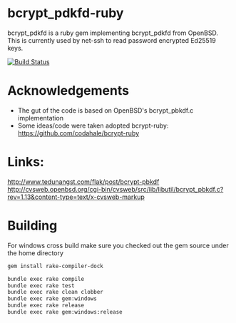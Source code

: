 # bcrypt_pdkfd-ruby

bcrypt_pdkfd is a ruby gem implementing bcrypt_pdkfd from OpenBSD. This is currently used by net-ssh to read password encrypted Ed25519 keys.

[![Build Status](https://travis-ci.org/mfazekas/bcrypt_pbkdf-ruby.png?branch=master)](https://travis-ci.org/mfazekas/bcrypt_pbkdf-ruby)

# Acknowledgements

* The gut of the code is based on OpenBSD's bcrypt_pbkdf.c implementation
* Some ideas/code were taken adopted bcrypt-ruby: https://github.com/codahale/bcrypt-ruby

# Links:

http://www.tedunangst.com/flak/post/bcrypt-pbkdf
http://cvsweb.openbsd.org/cgi-bin/cvsweb/src/lib/libutil/bcrypt_pbkdf.c?rev=1.13&content-type=text/x-cvsweb-markup

# Building

For windows cross build make sure you checked out the gem source under the home directory

```sh
gem install rake-compiler-dock
```

```sh
bundle exec rake compile
bundle exec rake test
bundle exec rake clean clobber
bundle exec rake gem:windows
bundle exec rake release
bundle exec rake gem:windows:release
```
